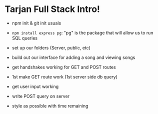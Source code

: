Tarjan Full Stack Intro!
===

- npm init & git init usuals
- `npm install express pg`: "pg" is the package that will allow us to run SQL queries 
- set up our folders (Server, public, etc)

- build out our interface for adding a song and viewing songs
- get handshakes working for GET and POST routes
- 1st make GET route work (1st server side db query)

- get user input working
- write POST query on server

- style as possible with time remaining